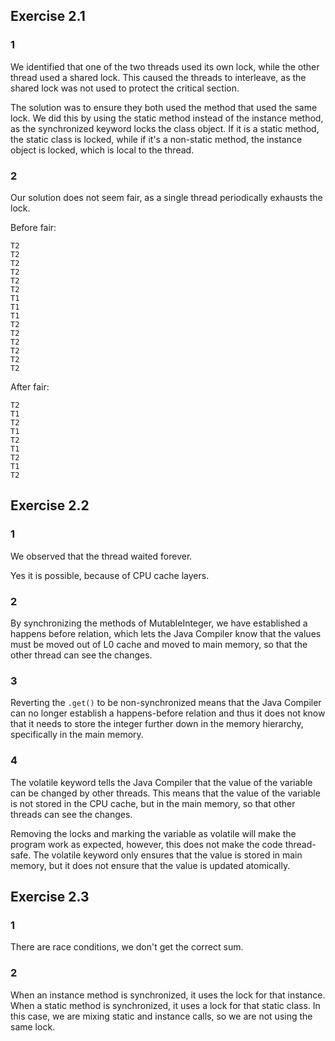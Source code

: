 ## Exercise 2.1

### 1

We identified that one of the two threads used its own lock, while the other thread used a shared lock. This caused the threads to interleave, as the shared lock was not used to protect the critical section.

The solution was to ensure they both used the method that used the same lock. We did this by using the static method instead of the instance method, as the synchronized keyword locks the class object. If it is a static method, the static class is locked, while if it's a non-static method, the instance object is locked, which is local to the thread.

### 2

Our solution does not seem fair, as a single thread periodically exhausts the lock.

Before fair:

```
T2
T2
T2
T2
T2
T2
T1
T1
T1
T2
T2
T2
T2
T2
T2
```

After fair:

```
T2
T1
T2
T1
T2
T1
T2
T1
T2
```

## Exercise 2.2

### 1

We observed that the thread waited forever.

Yes it is possible, because of CPU cache layers.

### 2

By synchronizing the methods of MutableInteger, we have established a happens before relation, which lets the Java Compiler know that the values must be moved out of L0 cache and moved to main memory, so that the other thread can see the changes.

### 3

Reverting the `.get()` to be non-synchronized means that the Java Compiler can no longer establish a happens-before relation and thus it does not know that it needs to store the integer further down in the memory hierarchy, specifically in the main memory.

### 4

The volatile keyword tells the Java Compiler that the value of the variable can be changed by other threads. This means that the value of the variable is not stored in the CPU cache, but in the main memory, so that other threads can see the changes.

Removing the locks and marking the variable as volatile will make the program work as expected, however, this does not make the code thread-safe. The volatile keyword only ensures that the value is stored in main memory, but it does not ensure that the value is updated atomically.

## Exercise 2.3

### 1

There are race conditions, we don't get the correct sum.

### 2

When an instance method is synchronized, it uses the lock for that instance.
When a static method is synchronized, it uses a lock for that static class. In this case, we are mixing static and instance calls, so we are not using the same lock.
